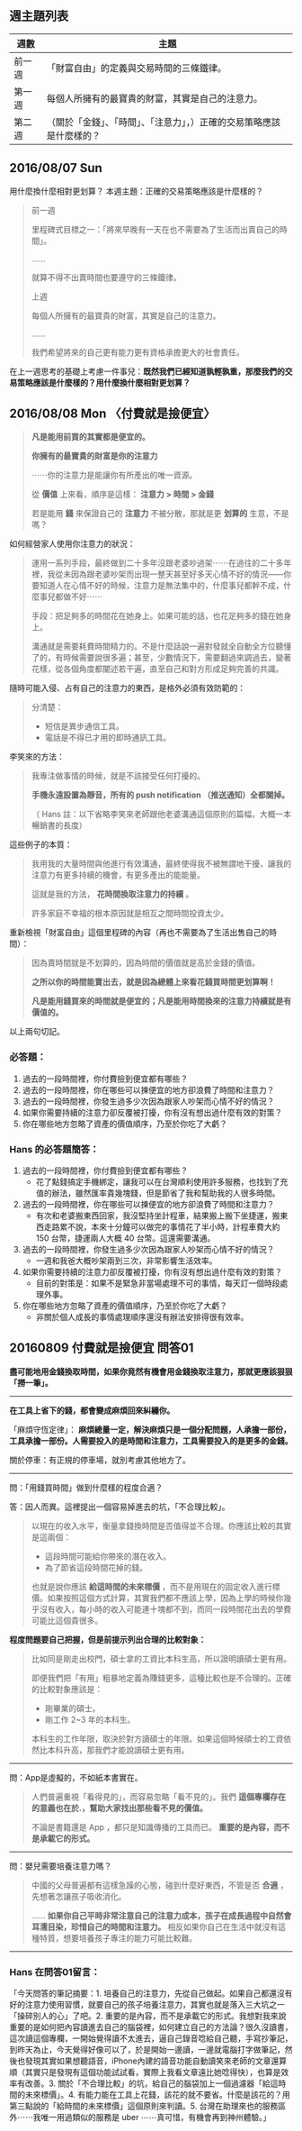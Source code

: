 ## 週主題列表

週數 | 主題
---- | ----
前一週 | 「財富自由」的定義與交易時間的三條鐵律。
第一週 | 每個人所擁有的最寶貴的財富，其實是自己的注意力。
第二週 | （關於「金錢」、「時間」、「注意力」，）正確的交易策略應該是什麼樣的？

## 2016/08/07 Sun

用什麼換什麼相對更划算？
本週主題：正確的交易策略應該是什麼樣的？

>
> 前一週
>
> 里程碑式目標之一：「將來早晚有一天在也不需要為了生活而出賣自己的時間」。
>
> ……
>
> 就算不得不出賣時間也要遵守的三條鐵律。
>
> 上週
>
> 每個人所擁有的最寶貴的財富，其實是自己的注意力。
>
> ……
>
> 我們希望將來的自己更有能力更有資格承擔更大的社會責任。
>

在上一週思考的基礎上考慮一件事兒：**既然我們已經知道孰輕孰重，那麼我們的交易策略應該是什麼樣的？用什麼換什麼相對更划算？**


## 2016/08/08 Mon 〈付費就是撿便宜〉

> **凡是能用前買的其實都是便宜的。**
>
> **你擁有的最寶貴的財富是你的注意力**
>
> ⋯⋯你的注意力是能讓你有所產出的唯一資源。
>
> 從 **價值** 上來看，順序是這樣： **注意力 > 時間 > 金錢**
>
> 若是能用 **錢** 來保證自己的 **注意力** 不被分散，那就是更 **划算的** 生意，不是嗎？


如何經營家人使用你注意力的狀況：

> 運用一系列手段，最終做到二十多年沒跟老婆吵過架⋯⋯在過往的二十多年裡，我從未因為跟老婆吵架而出現一整天甚至好多天心情不好的情況——你要知道人在心情不好的時候，注意力是無法集中的，什麼事兒都幹不成，什麼事兒都做不好⋯⋯
>
> 手段：把足夠多的時間花在她身上。如果可能的話，也花足夠多的錢在她身上。
>
> 溝通就是需要耗費時間精力的。不是什麼話說一遍對發就全自動全方位聽懂了的，有時候需要說很多遍；甚至，少數情況下，需要翻過來調過去，變著花樣，從各個角度都闡述若干遍，直至自己和對方形成足夠完善的共識。


隨時可能入侵、占有自己的注意力的東西，是格外必須有效防範的：

> 分清楚：
> - 短信是異步通信工具。
> - 電話是不得已才用的即時通訊工具。


李笑來的方法：
> 我專注做事情的時候，就是不該接受任何打擾的。
>
> **手機永遠設置為靜音，所有的 push notification （推送通知）全都關掉。**
>
> （ Hans 註：以下省略李笑來老師跟他老婆溝通這個原則的篇幅，大概一本暢銷書的長度）


這些例子的本質：

> 我用我的大量時間與他進行有效溝通，最終使得我不被無謂地干擾，讓我的注意力有更多持續的機會，有更多產出的能能量。
>
> 這就是我的方法， **花時間換取注意力的持續** 。
>
> 許多家庭不幸福的根本原因就是相互之間時間投資太少。


重新檢視「財富自由」這個里程碑的內容（再也不需要為了生活出售自己的時間）：

> 因為賣時間就是不划算的，因為時間的價值就是高於金錢的價值。
>
> **之所以你的時間能賣出去，就是因為總體上來看花錢買時間更划算啊！**
>
> **凡是能用錢買來的時間就是便宜的；凡是能用時間換來的注意力持續就是有價值的。**
>

以上兩句切記。


### 必答題：

1. 過去的一段時間裡，你付費撿到便宜都有哪些？
2. 過去的一段時間裡，你在哪些可以揀便宜的地方卻浪費了時間和注意力？
3. 過去的一段時間裡，你發生過多少次因為跟家人吵架而心情不好的情況？
4. 如果你需要持續的注意力卻反覆被打擾，你有沒有想出過什麼有效的對策？
5. 你在哪些地方忽略了資產的價值順序，乃至於你吃了大虧？


### Hans 的必答題簡答：

1. 過去的一段時間裡，你付費撿到便宜都有哪些？
    - 花了點錢搞定手機綁定，讓我可以在台灣順利使用許多服務，也找到了充值的辦法，雖然匯率貴幾塊錢，但是節省了我和幫助我的人很多時間。
2. 過去的一段時間裡，你在哪些可以揀便宜的地方卻浪費了時間和注意力？
    - 有次和老婆搬東西回家，我沒堅持坐計程車，結果搬上搬下坐捷運，搬東西走路累不說，本來十分鐘可以做完的事情花了半小時，計程車費大約 150 台幣，捷運兩人大概 40 台幣。這還需要溝通。
3. 過去的一段時間裡，你發生過多少次因為跟家人吵架而心情不好的情況？
    - 一週和我爸大概吵架兩到三次，非常影響生活效率。
4. 如果你需要持續的注意力卻反覆被打擾，你有沒有想出過什麼有效的對策？
    - 目前的對策是：如果不是緊急非當場處理不可的事情，每天訂一個時段處理外事。
5. 你在哪些地方忽略了資產的價值順序，乃至於你吃了大虧？
    - 非關於個人成長的事情處理順序還沒有辦法安排得很有效率。


## 20160809 付費就是撿便宜 問答01

**盡可能地用金錢換取時間，如果你竟然有機會用金錢換取注意力，那就更應該狠狠「撈一筆」。**

---

**在工具上省下的錢，都會變成麻煩回來糾纏你。**

「麻煩守恆定律」： **麻煩總量一定，解決麻煩只是一個分配問題，人承擔一部份，工具承擔一部份。人需要投入的是時間和注意力，工具需要投入的是更多的金錢。**

關於停車：有正規的停車場，就別考慮其他地方了。

---

問：「用錢買時間」做到什麼樣的程度合適？

答：因人而異。這裡提出一個容易掉進去的坑，「不合理比較」。

> 以現在的收入水平，衡量拿錢換時間是否值得並不合理。你應該比較的其實是這兩個：
> - 這段時間可能給你帶來的潛在收入。
> - 為了節省這段時間花掉的錢。
>
> 也就是說你應該 **給這時間的未來標價** ，而不是用現在的固定收入進行標價。如果按照這個方式計算，其實我們都不應該上學，因為上學的時候你幾乎沒有收入，每小時的收入可能連十塊都不到，而同一段時間花出去的學費可能比這個貴很多。

**程度問題要自己把握，但是前提示列出合理的比較對象：**

> 比如同是剛走出校門，碩士拿的工資比本科生高，所以證明讀碩士更有用。
>
> 即便我們把「有用」粗暴地定義為賺錢更多，這種比較也是不合理的。正確的比較對象應該是：
> - 剛畢業的碩士。
> - 剛工作 2~3 年的本科生。
>
> 本科生的工作年限，取決於對方讀碩士的年限。如果這個時候碩士的工資依然比本科升高，那我們才能說讀碩士更有用。

---

問：App是虛擬的，不如紙本書實在。

> 人們普遍重視「看得見的」，而容易忽略「看不見的」。我們 **這個專欄存在的意義也在於.，幫助大家找出那些看不見的價值。**
>
> 不論是書籍還是 App ，都只是知識傳播的工具而已。 **重要的是內容，而不是承載它的形式。**

---

問：嬰兒需要培養注意力嗎？

> 中國的父母普遍都有這樣急躁的心態，碰到什麼好東西，不管是否 **合適** ，先想著怎讓孩子吸收消化。
>
> ……
> **如果你自己平時非常注意自己的注意力成本，孩子在成長過程中自然會耳濡目染，珍惜自己的時間和注意力。** 相反如果你自己在生活中就沒有這種特質，想要培養孩子專注的能力可能比較難。

---

### Hans 在問答01留言：

「今天問答的筆記摘要：1. 培養自己的注意力，先從自己做起。如果自己都還沒有好的注意力使用習慣，就要自己的孩子培養注意力，其實也就是落入三大坑之一「操碎別人的心」了吧。2. 重要的是內容，而不是承載它的形式。我想對我來說重要的是如何把內容讀進去自己的腦袋裡，如何建立自己的方法論？很久沒讀書，這次讀這個專欄，一開始覺得讀不太進去，逼自己錄音唸給自己聽，手寫抄筆記，到昨天為止，今天覺得好像可以了，於是開始一邊讀，一邊就電腦打字做筆記，然後也發現其實如果想聽語音，iPhone內建的語音功能自動讀笑來老師的文章還算順（其實只是發現有這個功能試試看，實際上我看文章遠比她唸得快），也算是效率有改善。3. 關於「不合理比較」的坑，給自己的腦袋加上一個過濾器「給這時間的未來標價」。4. 有能力能在工具上花錢，該花的就不要省。什麼是該花的？用第三點說的「給時間的未來標價」這個原則來判讀。5. 台灣在助理來也的服務區外⋯⋯我唯一用過類似的服務是 uber ⋯⋯真可惜，有機會再到神州體驗。」
